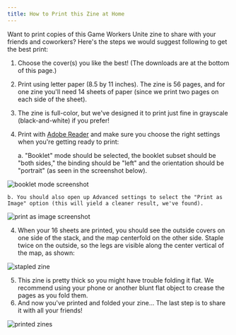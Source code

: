 ```yaml
---
title: How to Print this Zine at Home
---
```

Want to print copies of this Game Workers Unite zine to share with your friends and coworkers? Here's the steps we would suggest following to get the best print:

1. Choose the cover(s) you like the best! (The downloads are at the bottom of this page.)
2. Print using letter paper (8.5 by 11 inches). The zine is 56 pages, and for one zine you'll need 14 sheets of paper (since we print two pages on each side of the sheet).
3. The zine is full-color, but we've designed it to print just fine in grayscale (black-and-white) if you prefer!
4. Print with [Adobe Reader](https://acrobat.adobe.com/ca/en/acrobat/pdf-reader.html) and make sure you choose the right settings when you're getting ready to print:

   a. "Booklet" mode should be selected, the booklet subset should be "both sides," the binding should be "left" and the orientation should be "portrait" (as seen in the screenshot below).

  <p class="md-img">
    <img alt="booklet mode screenshot" src="/images/booklet_mode.jpg">
  </p>

```
b. You should also open up Advanced settings to select the "Print as Image" option (this will yield a cleaner result, we've found).
```

  <p class="md-img">
    <img alt="print as image screenshot" src="/images/print_as_image.jpg">
  </p>

4. When your 16 sheets are printed, you should see the outside covers on one side of the stack, and the map centerfold on the other side. Staple twice on the outside, so the legs are visible along the center vertical of the map, as shown:

  <p class="md-img">
    <img alt="stapled zine" src="/images/inside_staples.jpg">
  </p>

5. This zine is pretty thick so you might have trouble folding it flat. We recommend using your phone or another blunt flat object to crease the pages as you fold them.
6. And now you've printed and folded your zine... The last step is to share it with all your friends!

  <p class="md-img">
    <img alt="printed zines" src="/images/printed_zines.jpg">
  </p>